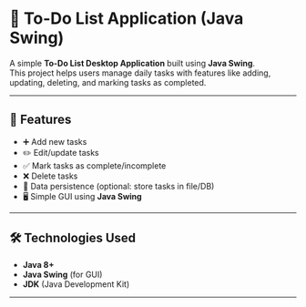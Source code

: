 # 📝 To-Do List Application (Java Swing)

A simple **To-Do List Desktop Application** built using **Java Swing**.  
This project helps users manage daily tasks with features like adding, updating, deleting, and marking tasks as completed.

---

## 🚀 Features
- ➕ Add new tasks
- ✏️ Edit/update tasks
- ✅ Mark tasks as complete/incomplete
- ❌ Delete tasks
- 💾 Data persistence (optional: store tasks in file/DB)
- 🖥️ Simple GUI using **Java Swing**

---

## 🛠️ Technologies Used
- **Java 8+**
- **Java Swing** (for GUI)
- **JDK** (Java Development Kit)

---
